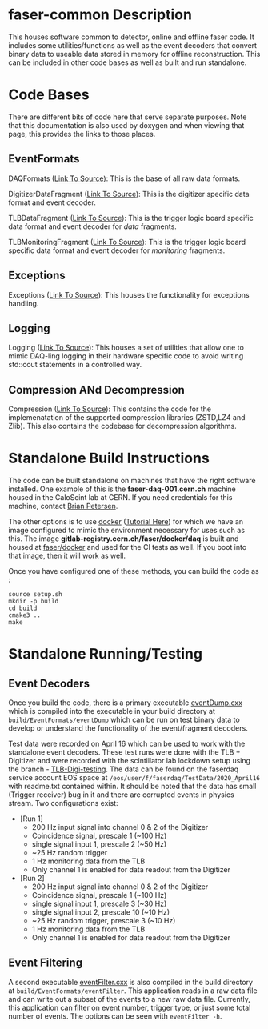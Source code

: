 # faser-common Description

This houses software common to detector, online and offline faser code.  It includes
some utilities/functions as well as the event decoders that convert binary data
to useable data stored in memory for offline reconstruction.  This can be included
in other code bases as well as built and run standalone.

# Code Bases
There are different bits of code here that serve separate purposes.  Note that this
documentation is also used by doxygen and when viewing that page, this provides the 
links to those places.

## EventFormats
DAQFormats ([Link To Source](EventFormats/EventFormats/DAQFormats.hpp)): 
This is the base of all raw data formats.

DigitizerDataFragment ([Link To Source](EventFormats/EventFormats/DigitizerDataFragment.hpp)): 
This is the digitizer specific data format and event decoder.

TLBDataFragment ([Link To Source](EventFormats/EventFormats/TLBDataFragment.hpp)): 
This is the trigger logic board specific data format and event decoder for *data* fragments.

TLBMonitoringFragment ([Link To Source](EventFormats/EventFormats/TLBMonitoringFragment.hpp)): 
This is the trigger logic board specific data format and event decoder for *monitoring* fragments.

## Exceptions
Exceptions ([Link To Source](Exceptions/Exceptions/Exceptions.hpp)): 
This houses the functionality for exceptions handling.

## Logging
Logging ([Link To Source](Logging/include/Logging.hpp)): 
This houses a set of utilities that allow one to mimic DAQ-ling logging in their
hardware specific code to avoid writing std::cout statements in a controlled way.

## Compression ANd Decompression
Compression ([Link To Source](EventFormats/EventFormats/CompressData.hpp)):
This contains the code for the implemenatation of the supported compression libraries (ZSTD,LZ4 and Zlib). This also contains the codebase for decompression algorithms.




# Standalone Build Instructions
The code can be built standalone on machines that have the right software installed.
One example of this is the __faser-daq-001.cern.ch__ machine housed in the CaloScint
lab at CERN.  If you need credentials for this machine, contact [Brian Petersen](mailto:Brian.Petersen@cern.ch).  

The other options is to use [docker](https://www.docker.com/) ([Tutorial Here](https://matthewfeickert.github.io/intro-to-docker/))
for which we have an image configured to mimic the environment necessary for uses such as this.  The image
__gitlab-registry.cern.ch/faser/docker/daq__ is built and housed at [faser/docker](https://gitlab.cern.ch/faser/docker)
and used for the CI tests as well.  If you boot into that image, then it will work as well.

Once you have configured one of these methods, you can build the code as :

```
source setup.sh
mkdir -p build
cd build
cmake3 ..
make
```

# Standalone Running/Testing

## Event Decoders
Once you build the code, there is a primary executable [eventDump.cxx](EventFormats/apps/eventDump.cxx)
which is compiled into the executable in your build directory at `build/EventFormats/eventDump` which 
can be run on test binary data to develop or understand the functionality of the event/fragment decoders.

Test data were recorded on April 16 which can be used to work with the standalone event decoders. These test runs
were done with the TLB + Digitizer and were recorded with the scintillator lab lockdown 
setup using the branch - [TLB-Digi-testing](https://gitlab.cern.ch/faser/daq/-/tree/TLB-Digi-testing).
The data can be found on the faserdaq service account EOS space at `/eos/user/f/faserdaq/TestData/2020_April16`
with readme.txt contained within.  It should be noted that the data has small (Trigger receiver) 
bug in it and there are corrupted events in physics stream.  Two configurations exist:
 - [Run 1]
   - 200 Hz input signal into channel 0 & 2 of the Digitizer
   - Coincidence signal, prescale 1 (~100 Hz)
   - single signal input 1, prescale 2 (~50 Hz)
   - ~25 Hz random trigger
   - 1 Hz monitoring data from the TLB
   - Only channel 1 is enabled for data readout from the Digitizer
 - [Run 2]
   - 200 Hz input signal into channel 0 & 2 of the Digitizer
   - Coincidence signal, prescale 1 (~100 Hz)
   - single signal input 1, prescale 3 (~30 Hz)
   - single signal input 2, prescale 10 (~10 Hz)
   - ~25 Hz random trigger, prescale 3 (~10 Hz)
   - 1 Hz monitoring data from the TLB
   - Only channel 1 is enabled for data readout from the Digitizer
   
 ## Event Filtering
A second executable [eventFilter.cxx](EventFormats/apps/eventFilter.cxx) is also compiled in the build directory at `build/EventFormats/eventFilter`.  This application reads in a raw data file and can write out a subset of the events to a new raw data file.  Currently, this application can filter on event number, trigger type, or just some total number of events.  The options can be seen with `eventFilter -h`.